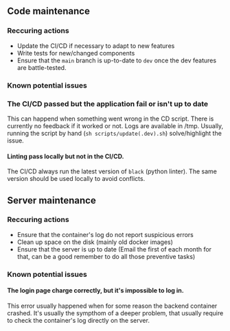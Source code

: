 ## Code maintenance

### Reccuring actions

- Update the CI/CD if necessary to adapt to new features
- Write tests for new/changed components
- Ensure that the `main` branch is up-to-date to `dev` once the dev features are battle-tested.

### Known potential issues

### The CI/CD passed but the application fail or isn't up to date

This can happend when something went wrong in the CD script. There is currently no feedback if it worked or not. Logs are available in /tmp. Usually, running the script by hand (`sh scripts/update(.dev).sh`) solve/highlight the issue.  

#### Linting pass locally but not in the CI/CD.

The CI/CD always run the latest version of `black` (python linter). The same version should be used locally to avoid conflicts.

## Server maintenance

### Reccuring actions

- Ensure that the container's log do not report suspicious errors
- Clean up space on the disk (mainly old docker images)
- Ensure that the server is up to date (Email the first of each month for that, can be a good remember to do all those preventive tasks)

### Known potential issues

#### The login page charge correctly, but it's impossible to log in.

This error usually happened when for some reason the backend container crashed. It's usually the sympthom of a deeper problem, that usually require to check the container's log directly on the server.